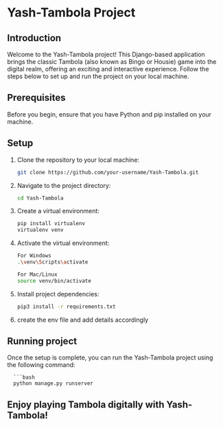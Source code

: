 # Yash-Tambola Project

## Introduction

Welcome to the Yash-Tambola project! This Django-based application brings the classic Tambola (also known as Bingo or Housie) game into the digital realm, offering an exciting and interactive experience. Follow the steps below to set up and run the project on your local machine.

## Prerequisites

Before you begin, ensure that you have Python and pip installed on your machine.

## Setup

1. Clone the repository to your local machine:

   ```bash
   git clone https://github.com/your-username/Yash-Tambola.git
   
2. Navigate to the project directory:

   ```bash
   cd Yash-Tambola
   
3. Create a virtual environment:

     ```bash
     pip install virtualenv
     virtualenv venv

4. Activate the virtual environment:
   
      ```bash
      For Windows
      .\venv\Scripts\activate

      For Mac/Linux
      source venv/bin/activate
5. Install project dependencies:

      ```bash
      pip3 install -r requirements.txt

6. create the env file and add details accordingly


## Running project

   Once the setup is complete, you can run the Yash-Tambola project using the following command:

      ```bash
      python manage.py runserver

## Enjoy playing Tambola digitally with Yash-Tambola!


      
               
